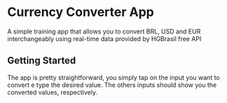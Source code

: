 # Currency Converter App
A simple training app that allows you to convert BRL, USD and EUR interchangeably using real-time data provided by HGBrasil free API

## Getting Started
The app is pretty straightforward, you simply tap on the input you want to convert e type the desired value. The others inputs should show you the converted values, respectively.
